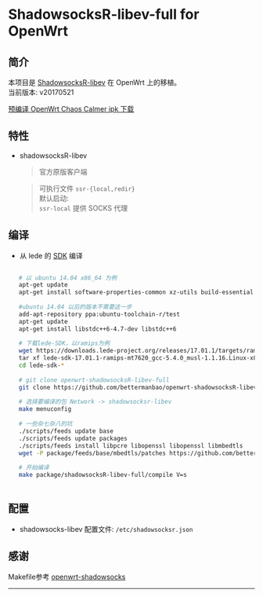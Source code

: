ShadowsocksR-libev-full for OpenWrt  
===

简介  
---

 本项目是 [ShadowsocksR-libev][1] 在 OpenWrt 上的移植。   
 当前版本: v20170521  
 
 [预编译 OpenWrt Chaos Calmer ipk 下载][R]


特性  
---

 - shadowsocksR-libev

   > 官方原版客户端  
   
   > 可执行文件 `ssr-{local,redir}`  
   > 默认启动:  
   > `ssr-local` 提供 SOCKS 代理  

编译  
---

 - 从 lede 的 [SDK][S] 编译
 
```bash
   
   # 以 ubuntu 14.04 x86_64 为例
   apt-get update
   apt-get install software-properties-common xz-utils build-essential ccache git libncurses5-dev libncursesw5-dev gawk
   
   #ubuntu 14.04 以后的版本不需要这一步
   add-apt-repository ppa:ubuntu-toolchain-r/test
   apt-get update
   apt-get install libstdc++6-4.7-dev libstdc++6
   
   # 下载lede-SDK，以ramips为例
   wget https://downloads.lede-project.org/releases/17.01.1/targets/ramips/mt7620/lede-sdk-17.01.1-ramips-mt7620_gcc-5.4.0_musl-1.1.16.Linux-x86_64.tar.xz
   tar xf lede-sdk-17.01.1-ramips-mt7620_gcc-5.4.0_musl-1.1.16.Linux-x86_64.tar.xz
   cd lede-sdk-*
   
   # git clone openwrt-shadowsocksR-libev-full
   git clone https://github.com/bettermanbao/openwrt-shadowsocksR-libev-full.git package/shadowsocksR-libev-full
   
   # 选择要编译的包 Network -> shadowsocksr-libev
   make menuconfig
   
   # 一些杂七杂八的坑
   ./scripts/feeds update base
   ./scripts/feeds update packages
   ./scripts/feeds install libpcre libopenssl libopenssl libmbedtls
   wget -P package/feeds/base/mbedtls/patches https://github.com/bettermanbao/lede/raw/lede-17.01/package/libs/mbedtls/patches/999-tweak-config-for-shadowsocks.patch
   
   # 开始编译
   make package/shadowsocksR-libev-full/compile V=s
   
   ```

配置  
---

 - shadowsocks-libev 配置文件: `/etc/shadowsocksr.json`


感谢  
---

Makefile参考  [openwrt-shadowsocks][E]

----------

  [O]: https://github.com/bettermanbao/openwrt-shadowsocks-libev-full
  [1]: https://github.com/breakwa11/shadowsocks-libev
  [R]: https://github.com/bettermanbao/openwrt-shadowsocksR-libev-full/releases
  [S]: https://downloads.lede-project.org/releases/17.01.1/targets
  [E]: https://github.com/shadowsocks/openwrt-shadowsocks
  
